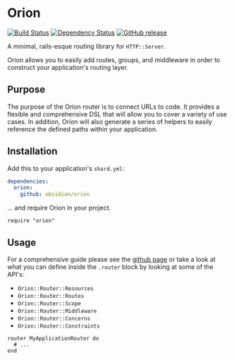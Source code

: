 # Orion
[![Build Status](https://travis-ci.org/obsidian/orion.svg?branch=master)](https://travis-ci.org/obsidian/orion)
[![Dependency Status](https://shards.rocks/badge/github/obsidian/orion/status.svg)](https://shards.rocks/github/obsidian/orion)
[![GitHub release](https://img.shields.io/github/release/obsidian/orion.svg)](https://github.com/obsidian/orion/releases)

A minimal, rails-esque routing library for `HTTP::Server`.

Orion allows you to easily add routes, groups, and middleware in order to
construct your application's routing layer.

## Purpose

The purpose of the Orion router is to connect URLs to code. It provides a flexible
and comprehensive DSL that will allow you to cover a variety of use cases. In addition,
Orion will also generate a series of helpers to easily reference the defined paths
within your application.

## Installation

Add this to your application's `shard.yml`:

```yaml
dependencies:
  orion:
    github: obsidian/orion
```

... and require Orion in your project.

```crystal
require "orion"
```

## Usage

For a comprehensive guide please see the [github page](https://github.com/obsidian/orion)
or take a look at what you can define inside the `.router` block by looking at some of the
API's:

* `Orion::Router::Resources`
* `Orion::Router::Routes`
* `Orion::Router::Scope`
* `Orion::Router::Middleware`
* `Orion::Router::Concerns`
* `Orion::Router::Constraints`

```crystal
router MyApplicationRouter do
  # ...
end
```
